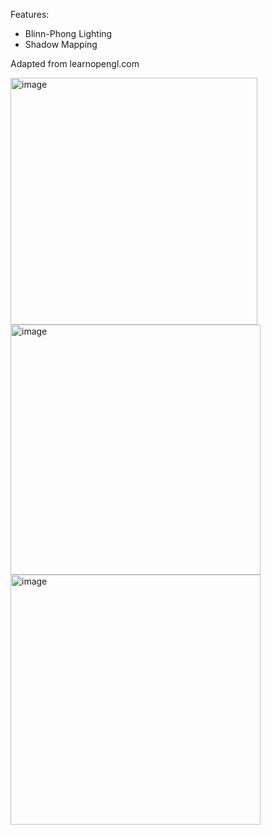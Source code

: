 Features:
* Blinn-Phong Lighting
* Shadow Mapping

Adapted from learnopengl.com

<img width="395" alt="image" src="https://github.com/azer89/SimpleOpenGL/assets/790432/14a9cbda-4c34-40ae-b193-f790ff91dbeb">
<br/>

<img width="400" alt="image" src="https://github.com/azer89/SimpleOpenGL/assets/790432/d9d61d04-e272-405e-b0d5-1cad75071a09">
<br/> 

<img width="400" alt="image" src="https://github.com/azer89/SimpleOpenGL/assets/790432/0d20af1c-7481-4036-a747-a4b7c4bab950">
<br/> 
